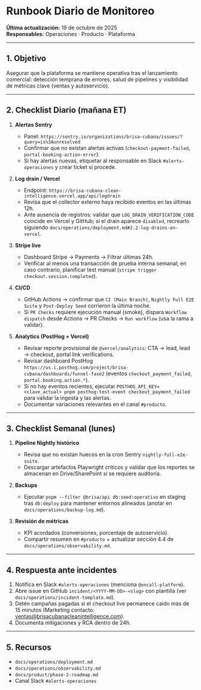 # Runbook Diario de Monitoreo

**Última actualización:** 19 de octubre de 2025  
**Responsables:** Operaciones · Producto · Plataforma

---

## 1. Objetivo

Asegurar que la plataforma se mantiene operativa tras el lanzamiento comercial: detección temprana de errores, salud de pipelines y visibilidad de métricas clave (ventas y autoservicio).

---

## 2. Checklist Diario (mañana ET)

1. **Alertas Sentry**
   - Panel: `https://sentry.io/organizations/brisa-cubana/issues/?query=is%3Aunresolved`
   - Confirmar que no existan alertas activas (`checkout-payment-failed`, `portal-booking-action-error`).
   - Si hay alertas nuevas, etiquetar al responsable en Slack `#alerts-operaciones` y crear ticket si procede.

2. **Log drain / Vercel**
   - Endpoint: `https://brisa-cubana-clean-intelligence.vercel.app/api/logdrain`
   - Revisa que el collector externo haya recibido eventos en las últimas 12h.
   - Ante ausencia de registros: validar que `LOG_DRAIN_VERIFICATION_CODE` coincide en Vercel y GitHub; si el drain aparece `disabled`, recrearlo siguiendo `docs/operations/deployment.md#2.2-log-drains-en-vercel`.

3. **Stripe live**
   - Dashboard Stripe → Payments → Filtrar últimas 24h.
   - Verificar al menos una transacción de prueba interna semanal; en caso contrario, planificar test manual (`stripe trigger checkout.session.completed`).

4. **CI/CD**
   - GitHub Actions → confirmar que `CI (Main Branch)`, `Nightly Full E2E Suite` y `Post-Deploy Seed` corrieron la última noche.
   - Si `PR Checks` requiere ejecución manual (smoke), dispara `Workflow dispatch` desde Actions → PR Checks → `Run workflow` (usa la rama a validar).

5. **Analytics (PostHog + Vercel)**
   - Revisar reporte provisional de `@vercel/analytics`: CTA → lead, lead → checkout, portal link verifications.
   - Revisar dashboard PostHog `https://us.i.posthog.com/project/brisa-cubana/dashboards/funnel-fase2` (eventos `checkout_payment_failed`, `portal.booking.action.*`).
   - Si no hay eventos recientes, ejecutar `POSTHOG_API_KEY=<clave_actual> pnpm posthog:test-event checkout_payment_failed` para validar la ingesta y las alertas.
   - Documentar variaciones relevantes en el canal `#producto`.

---

## 3. Checklist Semanal (lunes)

1. **Pipeline Nightly histórico**
   - Revisa que no existan huecos en la cron Sentry `nightly-full-e2e-suite`.
   - Descargar artefactos Playwright críticos y validar que los reportes se almacenan en Drive/SharePoint si se requiere auditoría.

2. **Backups**
   - Ejecutar `pnpm --filter @brisa/api db:seed:operativo` en staging tras `db:deploy` para mantener entornos alineados (anotar en `docs/operations/backup-log.md`).

3. **Revisión de métricas**
   - KPI acordados (conversiones, porcentaje de autoservicio).
   - Compartir resumen en `#producto` + actualizar sección 4.4 de `docs/operations/observability.md`.

---

## 4. Respuesta ante incidentes

1. Notifica en Slack `#alerts-operaciones` (menciona `@oncall-platform`).
2. Abre issue en GitHub `incident/<YYYY-MM-DD>-<slug>` con plantilla (ver `docs/operations/incident-template.md`).
3. Detén campañas pagadas si el checkout live permanece caído más de 15 minutos (Marketing contacto: ventas@brisacubanacleanintelligence.com).
4. Documenta mitigaciones y RCA dentro de 24h.

---

## 5. Recursos

- `docs/operations/deployment.md`
- `docs/operations/observability.md`
- `docs/product/phase-2-roadmap.md`
- Canal Slack `#alerts-operaciones`
